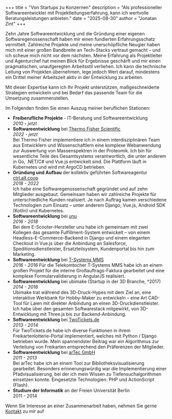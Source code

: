 +++
title = "Von Startups zu Konzernen"
description = "Als professioneller Softwareentwickler mit Projektleitungserfahrung, kann ich wertvolle Beratungsleistungen anbieten."
date = "2025-08-30"
author = "Jonatan Zint"
+++

Zehn Jahre Softwareentwicklung und die Gründung einer eigenen Softwaregenossenschaft haben mir einen fundierten Erfahrungsschatz vermittelt. Zahlreiche Projekte und meine unerschöpfliche Neugier haben mich mit einer großen Bandbreite an Tech-Stacks vertraut gemacht – und ich scheue mich nicht vor dem nächsten. Meine Erfahrung als Projektleiter und Agenturchef hat meinen Blick für Ergebnisse geschärft und mir einen pragmatischen, unaufgeregten Arbeitsstil verliehen. Ich kann die technische Leitung von Projekten übernehmen, lege jedoch Wert darauf, mindestens ein Drittel meiner Arbeitszeit aktiv in der Entwicklung zu arbeiten.

Mit dieser Expertise kann ich Ihr Projekt unterstützen, maßgeschneiderte Strategien entwickeln und bei Bedarf das passende Team für die Umsetzung zusammenstellen.

Im Folgenden finden Sie einen Auszug meiner beruflichen Stationen:

* **Freiberufliche Projekte** - IT-Beratung und Softwareentwicklung  
  *2010 - jetzt*
* **Softwareentwicklung** bei [Thermo Fisher Scientific](https://www.thermofisher.com/de/de/home.html)  
  *2022 - jetzt*  
  Bei Thermo Fisher implementiere ich in einem interdisziplinären Team aus Entwicklern und Wissenschaftlern eine komplexe Webanwendung zur Auswertung von Massenspektren in der Proteomik. Ich bin für wesentliche Teile des Gesamtsystems verantwortlich, die unter anderem in Go, .NET/C# und Vue.js entwickelt sind. Die Plattform läuft in Kubernetes und wird mit ArgoCD betrieben.
* **Gründung und Aufbau** der kollektiv geführten Softwareagentur [ctrl.alt.coop](https://ctrl.alt.coop)  
  *2018 - 2022*  
  Ich habe eine Softwaregenossenschaft gegründet und auf zehn Mitglieder ausgebaut. Gemeinsam haben wir zahlreiche Projekte für unterschiedliche Kunden realisiert. Je nach Auftrag kamen verschiedene Technologien zum Einsatz – unter anderem Django, Vue.js, Android SDK (Kotlin) und Kubernetes.
* **Softwareentwicklung** bei [unu](https://unumotors.com/)  
  *2016 - 2018*  
  Bei dem E-Scooter-Hersteller unu habe ich gemeinsam mit zwei Kollegen das gesamte Fulfillment-System entwickelt – von einem Headless-E-Commerce-Backend in Django und einem eleganten Checkout in Vue.js über die Anbindung an Salesforce, Speditionsdienstleister, Ersatzteilsystem, Kundenportal bis hin zum Marketing.
* **Softwareentwicklung** bei [T-Systems MMS](https://www.t-systems-mms.com/)  
  *2016 - 2016*
  Für die Telekomtocher T-Systems MMS habe ich an einem großen Projekt für die interne Großauftrags-Faktura gearbeitet und eine komplexe Formularvalidierung in AngularJS realisiert.
* **Softwareentwicklung** bei ubimake (Startup in der 3D Branche, †2017)  
  *2014 - 2016*  
  Ubimake trat während des 3D-Druck-Hypes mit dem Ziel an, eine interaktive Werkbank für Hobby-Maker zu entwickeln – eine Art CAD-Tool für Laien mit direkter Anbindung an einen 3D-Druckdienstleister. Ich habe über den gesamten Softwarestack mitgewirkt, von 3D-Entwicklung mit Three.js bis zur Backend-Anbindung.
* **Softwareentwicklung** bei [TwoTickets.de](https://www.twotickets.de/)  
  *2013 - 2014*  
  Für TwoTickets.de habe ich diverse Funktionen in ihrem Freikartenlotterie-Portal implementiert, welches mit Python / Django betrieben wurde. Mein spannendster Beitrag war ein Algorithmus zur Verteilung von Freikarten entsprechend den Präferenzen der Mitglieder.
* **Softwareentwicklung** bei [arTec GmbH](https://artec-berlin.de/)  
  *2011 - 2013*  
  Bei arTec habe ich an einem Tool zur Bibliotheksvisualisierung gearbeitet. Besonders erinnerungswürdig war die Implementierung einer Pfadvisualisierung, bei der ich mein Wissen zu Tiefensuchalgorithmen einsetzen konnte. Eingesetzte Technologien: PHP und ActionScript (Flash).
* **Studium der Informatik** an der Freien Universität Berlin  
  2011 - 2014

Wenn Sie Interesse an einer Zusammenarbeit haben, nehmen Sie gerne [Kontakt](/contact) zu mir auf